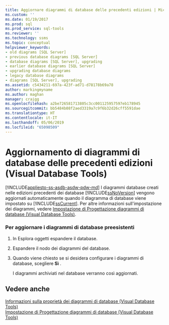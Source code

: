```yaml
---
title: Aggiornare diagrammi di database delle precedenti edizioni | Microsoft Docs
ms.custom: ''
ms.date: 01/19/2017
ms.prod: sql
ms.prod_service: sql-tools
ms.reviewer: ''
ms.technology: ssms
ms.topic: conceptual
helpviewer_keywords:
- old diagrams [SQL Server]
- previous database diagrams [SQL Server]
- database diagrams [SQL Server], upgrading
- earlier database diagrams [SQL Server]
- upgrading database diagrams
- legacy database diagrams
- diagrams [SQL Server], upgrading
ms.assetid: c5434211-697a-423f-ad71-d78178b69a78
author: markingmyname
ms.author: maghan
manager: craigg
ms.openlocfilehash: a2be726581713805c3cc001125957597eb178945
ms.sourcegitcommit: bb5484b08f2aed3319a7c9f6b32d26cff5591dae
ms.translationtype: HT
ms.contentlocale: it-IT
ms.lasthandoff: 05/06/2019
ms.locfileid: "65098509"
---
```

# <a name="upgrade-database-diagrams-from-previous-editions-visual-database-tools"></a>Aggiornamento di diagrammi di database delle precedenti edizioni (Visual Database Tools)
[!INCLUDE[appliesto-ss-asdb-asdw-pdw-md](../../includes/appliesto-ss-asdb-asdw-pdw-md.md)]
I diagrammi database creati nelle edizioni precedenti dei database [!INCLUDE[ssNoVersion](../../includes/ssnoversion-md.md)] vengono aggiornati automaticamente quando il diagramma di database viene impostato su [!INCLUDE[ssCurrent](../../includes/sscurrent-md.md)]. Per altre informazioni sull'impostazione dei diagrammi, vedere [Impostazione di Progettazione diagrammi di database (Visual Database Tools)](../../ssms/visual-db-tools/set-up-database-diagram-designer-visual-database-tools.md).  
  
### <a name="to-upgrade-legacy-database-diagrams"></a>Per aggiornare i diagrammi di database preesistenti  
  
1.  In Esplora oggetti espandere il database.  
  
2.  Espandere il nodo dei diagrammi del database.  
  
3.  Quando viene chiesto se si desidera configurare i diagrammi di database, scegliere **Sì** .  
  
    I diagrammi archiviati nel database verranno così aggiornati.  
  
## <a name="see-also"></a>Vedere anche  
[Informazioni sulla proprietà dei diagrammi di database (Visual Database Tools)](../../ssms/visual-db-tools/understand-database-diagram-ownership-visual-database-tools.md)  
[Impostazione di Progettazione diagrammi di database (Visual Database Tools)](../../ssms/visual-db-tools/set-up-database-diagram-designer-visual-database-tools.md)  
  
